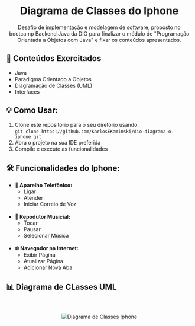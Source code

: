 <h1 align="center">Diagrama de Classes do Iphone</h1>
<p align="center">Desafio de implementação e modelagem de software, proposto no bootcamp Backend Java da DIO para finalizar o módulo de "Programação Orientada a Objetos com Java" e fixar os conteúdos apresentados.</p>

## 📖 Conteúdos Exercitados
- Java
- Paradigma Orientado a Objetos
- Diagramação de Classes (UML)
- Interfaces

## 💡 Como Usar:
1. Clone este repositório para o seu diretório usando:<br>
   ```git clone https://github.com/KarlosEKaminski/dio-diagrama-o-iphone.git```
2. Abra o projeto na sua IDE preferida
3. Compile e execute as funcionalidades   

## 🛠 Funcionalidades do Iphone:
- **📱 Aparelho Telefônico:**
  - Ligar
  - Atender
  - Iniciar Correio de Voz
  <br>
- **🎵 Repodutor Musicial:**
  - Tocar
  - Pausar
  - Selecionar Música
  <br>
- **🌐 Navegador na Internet:**
  - Exibir Página
  - Atualizar Página
  - Adicionar Nova Aba

## 📊 Diagrama de CLasses UML
<div align="center">
  <br>
  <br>
  <img src="Iphone/Diagrama de Classes/Diagrama de Classes do Iphone.png" alt="Diagrama de Classes Iphone">
</div>
